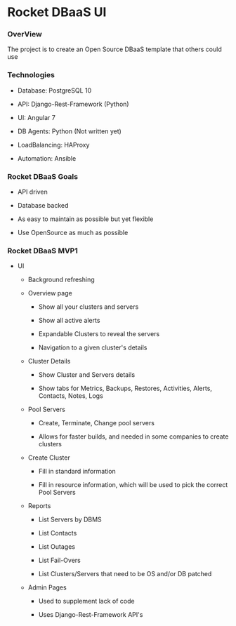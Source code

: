 <h1>Rocket DBaaS UI</h1>

<h3>OverView</h3>

   The project is to create an Open Source DBaaS template that others could use

<h3>Technologies</h3>

  * Database: PostgreSQL 10
  
  * API: Django-Rest-Framework (Python)
  
  * UI: Angular 7
  
  * DB Agents: Python (Not written yet)
  
  * LoadBalancing: HAProxy
  
  * Automation: Ansible
  
<h3>Rocket DBaaS Goals</h3>

  * API driven
  
  * Database backed
  
  * As easy to maintain as possible but yet flexible
  
  * Use OpenSource as much as possible
  
<h3>Rocket DBaaS MVP1</h3>

  * UI
  
    * Background refreshing
    
    * Overview page
    
      * Show all your clusters and servers
      
      * Show all active alerts
      
      * Expandable Clusters to reveal the servers
      
      * Navigation to a given cluster's details
      
    * Cluster Details
    
      * Show Cluster and Servers details
      
      * Show tabs for Metrics, Backups, Restores, Activities, Alerts, Contacts, Notes, Logs
      
    * Pool Servers
    
      * Create, Terminate, Change pool servers
      
      * Allows for faster builds, and needed in some companies to create clusters
      
    * Create Cluster
    
      * Fill in standard information
      
      * Fill in resource information, which will be used to pick the correct Pool Servers
      
    * Reports
    
      * List Servers by DBMS
      
      * List Contacts
      
      * List Outages
      
      * List Fail-Overs
      
      * List Clusters/Servers that need to be OS and/or DB patched
      
    * Admin Pages
    
      * Used to supplement lack of code
      
      * Uses Django-Rest-Framework API's
      
    
